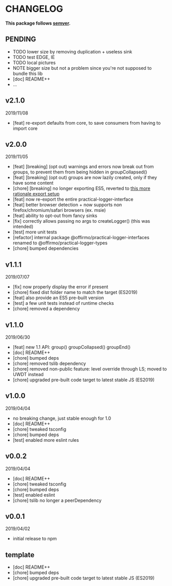 # CHANGELOG
**This package follows [semver](https://semver.org/).**

## PENDING
* TODO lower size by removing duplication + useless sink
* TODO test EDGE, IE
* TODO local pictures
* NOTE bigger size but not a problem since you're not supposed to bundle this lib
* [doc] README++
* ...

## v2.1.0
2019/11/08
* [feat] re-export defaults from core, to save consumers from having to import core

## v2.0.0
2019/11/05
* [feat] [breaking] (opt out) warnings and errors now break out from groups, to prevent them from being hidden in groupCollapsed()
* [feat] [breaking] (opt out) groups are now lazily created, only if they have some content
* [chore] [breaking] no longer exporting ES5, reverted to [this more rationale export setup](../../CONTRIBUTING/module-exports.md)
* [feat] now re-export the entire practical-logger-interface
* [feat] better browser detection + now supports non firefox/chromium/safari browsers (ex. msie)
* [feat] ability to opt-out from fancy sinks
* [fix] correctly allows passing no args to createLogger() (this was intended)
* [test] more unit tests
* [refactor] internal package @offirmo/practical-logger-interfaces renamed to @offirmo/practical-logger-types
* [chore] bumped dependencies

## v1.1.1
2019/07/07
* [fix] now properly display the error if present
* [chore] fixed dist folder name to match the target (ES2019)
* [feat] also provide an ES5 pre-built version
* [test] a few unit tests instead of runtime checks
* [chore] removed a dependency

## v1.1.0
2019/06/30
* [feat] new 1.1 API: group() groupCollapsed() groupEnd()
* [doc] README++
* [chore] bumped deps
* [chore] removed tslib dependency
* [chore] removed non-public feature: level override through LS; moved to UWDT instead
* [chore] upgraded pre-built code target to latest stable JS (ES2019)

## v1.0.0
2019/04/04
* no breaking change, just stable enough for 1.0
* [doc] README++
* [chore] tweaked tsconfig
* [chore] bumped deps
* [test] enabled more eslint rules

## v0.0.2
2019/04/04
* [doc] README++
* [chore] tweaked tsconfig
* [chore] bumped deps
* [test] enabled eslint
* [chore] tslib no longer a peerDependency

## v0.0.1
2019/04/02
* initial release to npm

## template
* [doc] README++
* [chore] bumped deps
* [chore] upgraded pre-built code target to latest stable JS (ES2019)
